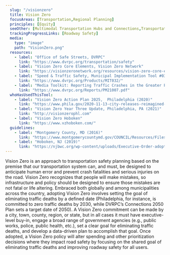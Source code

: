 ```yaml
---
  slug: "/visionzero"
  title: Vision Zero
  focusAreas: [Transportation,Regional Planning]
  principles: [Equity]
  seeOther: [Multimodal Transportation Hubs and Connections,Transportation Safety Programs]
  trackingProgressLinks: [Roadway Safety]
  media: 
    type: "image"
    path: "VisionZero.png"
  resources: 
    - label: "Office of Safe Streets, DVRPC"
      link: "https://www.dvrpc.org/transportation/safety"
    - label: "Vision Zero Core Elements, Vision Zero Network"
      link: "https://visionzeronetwork.org/resources/vision-zero-core-elements/"
    - label: "Speed & Traffic Safety, Municipal Implementation Tool #032, DVRPC"
      link: "https://www.dvrpc.org/Products/MIT032/"
    - label: "Media Toolkit: Reporting Traffic Crashes in the Greater Philadelphia Region, DVRPC"
      link: "https://www.dvrpc.org/Reports/PM21007.pdf"
  whoHasUsedThisTool: 
    - label: "Vision Zero Action Plan 2025,  Philadelphia (2020)"
      link: "https://www.phila.gov/2020-11-13-city-releases-reimagined-vision-zero-action-plan-2025/"
    - label: "Vision Zero Year Three Update, Philadelphia, PA (2021)"
      link: "http://visionzerophl.com"
    - label: "Vision Zero Hoboken"
      link: "https://www.vzhoboken.com/"
  guidelines: 
    - label: "Montgomery County, MD (2016)"
      link: "https://www.montgomerycountymd.gov/COUNCIL/Resources/Files/res/2016/20160202_18-390.pdf"
    - label: "Hoboken, NJ (2019)"
      link: "https://njbwc.org/wp-content/uploads/Executive-Order-adopting-a-%E2%80%9CVision-Zero%E2%80%9D-campaign-19-3.pdf"
---
```


Vision Zero is an approach to transportation safety planning based on the premise that our transportation system can, and must, be designed to anticipate human error and prevent crash fatalities and serious injuries on the road. Vision Zero recognizes that people will make mistakes, so infrastructure and policy should be designed to ensure those mistakes are not fatal or life altering. Embraced both globally and among municipalities across the country, adopting Vision Zero involves setting the goal of eliminating traffic deaths by a defined date (Philadelphia, for instance, is committed to zero traffic deaths by 2030, while DVRPC’s Connections 2050 Plan sets a target date of 2050). A Vision Zero commitment can be made by a city, town, county, region, or state, but in all cases it must have executive-level buy-in, engage a broad range of government agencies (e.g., public works, police, public health, etc.), set a clear goal for eliminating traffic deaths, and develop a data-driven plan to accomplish that goal. Once adopted, a Vision Zero policy will alter spending and other prioritization decisions where they impact road safety by focusing on the shared goal of eliminating traffic deaths and improving roadway safety for all users.
